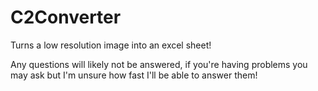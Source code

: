 # C2Converter
Turns a low resolution image into an excel sheet!

Any questions will likely not be answered, if you're having problems you may ask but I'm unsure how fast I'll be able to answer them!
